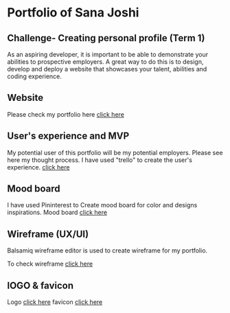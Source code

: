 


# Portfolio of Sana Joshi

## Challenge- Creating personal profile (Term 1)
As an aspiring developer, it is important to be able to demonstrate your abilities to prospective employers. A great way to do this is to design, develop and deploy a website that showcases your talent, abilities and coding experience.


## Website
Please check my portfolio here [click here](https://github.com/GP-corps/Burger-King-Sizzles/blob/sana/app/assets/images/homepage.png "portfolio")

## User's experience and MVP
My potential user of this portfolio will be my potential employers. Please see here
my thought process. I have used "trello" to create the user's experience.
[click here](https://github.com/GP-corps/Burger-King-Sizzles/blob/sana/app/assets/images/homepage.png "Home page")

## Mood board
I have used Pininterest to Create mood board for color and designs inspirations.
Mood board [click here](https://au.pinterest.com/sanajoshi/portfolio-website/")

## Wireframe (UX/UI)

Balsamiq wireframe editor is used to create wireframe for my portfolio.

To check wireframe [click here](https://github.com/GP-corps/Burger-King-Sizzles/blob/sana/app/assets/images/homepage.png "Hom")

## lOGO & favicon
Logo [click here](https://github.com/SanaJoshi/sana_portfolio/blob/master/app/assets/images/logo.png "logo")
favicon [click here](https://github.com/SanaJoshi/sana_portfolio/blob/master/app/assets/images/favicon.jpg")
